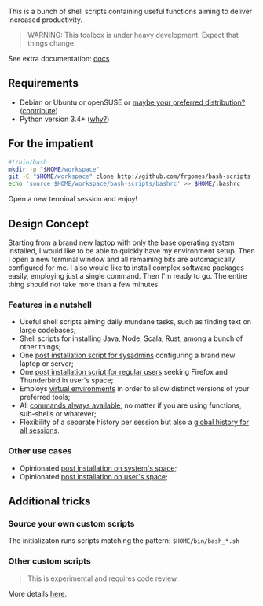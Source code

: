 This is a bunch of shell scripts containing useful functions aiming to deliver increased productivity.

> WARNING: This toolbox is under heavy development. Expect that things change.

See extra documentation: [docs](docs)

## Requirements

* Debian or Ubuntu or openSUSE or [maybe your preferred distribution?](docs/distros.md) ([contribute](docs/contribute.md)) 
* Python version 3.4+ ([why?](docs/python-venv.md))

## For the impatient

```bash
#!/bin/bash
mkdir -p "$HOME/workspace"
git -C "$HOME/workspace" clone http://github.com/frgomes/bash-scripts
echo 'source $HOME/workspace/bash-scripts/bashrc' >> $HOME/.bashrc
```

Open a new terminal session and enjoy!

## Design Concept

Starting from a brand new laptop with only the base operating system installed, I would like to be able to quickly have my environment setup. Then I open a new terminal window and all remaining bits are automagically configured for me. I also would like to install complex software packages easily, employing just a single command. Then I'm ready to go. The entire thing should not take more than a few minutes.

### Features in a nutshell

* Useful shell scripts aiming daily mundane tasks, such as finding text on large codebases;
* Shell scripts for installing Java, Node, Scala, Rust, among a bunch of other things;
* One [post installation script for sysadmins](docs/postinstall-sysadmin.md) configuring a brand new laptop or server;
* One [post installation script for regular users](docs/postinstall-user.md) seeking Firefox and Thunderbird in user's space;
* Employs [virtual environments](docs/python-venv.md) in order to allow distinct versions of your preferred tools;
* All [commands always available](docs/design.md), no matter if you are using functions, sub-shells or whatever;
* Flexibility of a separate history per session but also a [global history for all sessions](docs/history.md).

### Other use cases

* Opinionated [post installation on system's space](docs/postinstall-sysadmin.md);
* Opinionated [post installation on user's space](docs/postinstall-user.md);

## Additional tricks

### Source your own custom scripts

The initializaton runs scripts matching the pattern: ``$HOME/bin/bash_*.sh``

### Other custom scripts

> This is experimental and requires code review.

More details [here](docs/extensions.md).
